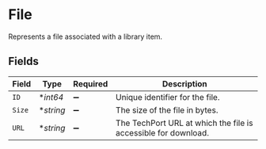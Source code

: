 # File

Represents a file associated with a library item.


## Fields

| Field                                                          | Type                                                           | Required                                                       | Description                                                    |
| -------------------------------------------------------------- | -------------------------------------------------------------- | -------------------------------------------------------------- | -------------------------------------------------------------- |
| `ID`                                                           | **int64*                                                       | :heavy_minus_sign:                                             | Unique identifier for the file.                                |
| `Size`                                                         | **string*                                                      | :heavy_minus_sign:                                             | The size of the file in bytes.                                 |
| `URL`                                                          | **string*                                                      | :heavy_minus_sign:                                             | The TechPort URL at which the file is accessible for download. |